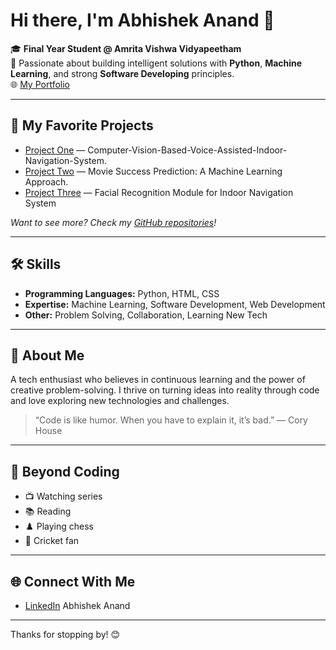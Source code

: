 # Hi there, I'm Abhishek Anand 👋

🎓 **Final Year Student @ Amrita Vishwa Vidyapeetham**  
🔭 Passionate about building intelligent solutions with **Python**, **Machine Learning**, and strong **Software Developing** principles.  
🌐 [My Portfolio](https://abhishekanandportfolio.netlify.app/)

---

## 🚀 My Favorite Projects

- [Project One](https://github.com/abhishekanand0811/Computer-Vision-Based-Voice-Assisted-Indoor-Navigation-System) — Computer-Vision-Based-Voice-Assisted-Indoor-Navigation-System.
- [Project Two](https://github.com/abhishekanand0811/-Movie-Success-Prediction-A-Machine-Learning-Approach) — Movie Success Prediction: A Machine Learning Approach.
- [Project Three](https://github.com/abhishekanand0811/Facial-Recognition-Module-for-Indoor-Navigation-System) — Facial Recognition Module for Indoor Navigation System

*Want to see more? Check my [GitHub repositories](https://github.com/abhishekanand0811?tab=repositories)!*

---

## 🛠️ Skills

- **Programming Languages:** Python, HTML, CSS  
- **Expertise:** Machine Learning, Software Development, Web Development
- **Other:** Problem Solving, Collaboration, Learning New Tech

---

## 📝 About Me

A tech enthusiast who believes in continuous learning and the power of creative problem-solving. I thrive on turning ideas into reality through code and love exploring new technologies and challenges.

> “Code is like humor. When you have to explain it, it’s bad.” — Cory House

---

## 🎯 Beyond Coding

- 📺 Watching series  
- 📚 Reading  
- ♟️ Playing chess  
- 🏏 Cricket fan

---

## 🌐 Connect With Me

- [LinkedIn](https://www.linkedin.com/in/abhishek-anand-a9379b272/) Abhishek Anand

---

Thanks for stopping by! 😊
